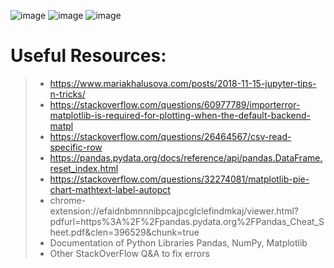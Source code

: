 ![image](https://user-images.githubusercontent.com/94512791/142702284-a736c55a-7178-4b28-b11a-549eeb6721d0.png)
![image](https://user-images.githubusercontent.com/94512791/142702302-570d2a6c-2519-468a-b500-d9c1801c7f0b.png)
![image](https://user-images.githubusercontent.com/94512791/142702329-c99f4353-7433-4f74-8a88-cf48e470fac0.png)


# Useful Resources:
> - https://www.mariakhalusova.com/posts/2018-11-15-jupyter-tips-n-tricks/
> - https://stackoverflow.com/questions/60977789/importerror-matplotlib-is-required-for-plotting-when-the-default-backend-matpl
> - https://stackoverflow.com/questions/26464567/csv-read-specific-row
> - https://pandas.pydata.org/docs/reference/api/pandas.DataFrame.reset_index.html
> - https://stackoverflow.com/questions/32274081/matplotlib-pie-chart-mathtext-label-autopct
> - chrome-extension://efaidnbmnnnibpcajpcglclefindmkaj/viewer.html?pdfurl=https%3A%2F%2Fpandas.pydata.org%2FPandas_Cheat_Sheet.pdf&clen=396529&chunk=true
> - Documentation of Python Libraries Pandas, NumPy, Matplotlib
> - Other StackOverFlow Q&A to fix errors
